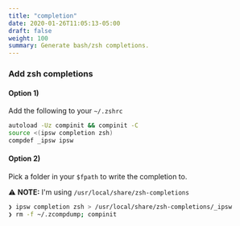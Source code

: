 ```yaml
---
title: "completion"
date: 2020-01-26T11:05:13-05:00
draft: false
weight: 100
summary: Generate bash/zsh completions.
---
```


### Add **zsh** completions

#### Option 1)

Add the following to your `~/.zshrc`

```bash
autoload -Uz compinit && compinit -C
source <(ipsw completion zsh)
compdef _ipsw ipsw
```

#### Option 2)

Pick a folder in your `$fpath` to write the completion to.

⚠️ **NOTE:** I'm using `/usr/local/share/zsh-completions`

```bash
❯ ipsw completion zsh > /usr/local/share/zsh-completions/_ipsw
❯ rm -f ~/.zcompdump; compinit
```

